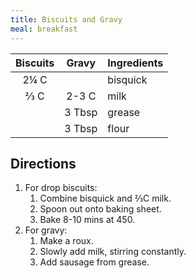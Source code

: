 ```yaml
---
title: Biscuits and Gravy
meal: breakfast
---
```


| Biscuits | Gravy | Ingredients |
|:-:|:-:|-|
2¼ C | | bisquick
⅔ C | 2-3 C | milk
&nbsp; | 3 Tbsp | grease
&nbsp; | 3 Tbsp | flour

## Directions

1. For drop biscuits:
   1. Combine bisquick and ⅔C milk.
   2. Spoon out onto baking sheet.
   3. Bake 8-10 mins at 450.
2. For gravy:
   1. Make a roux.
   2. Slowly add milk, stirring constantly.
   3. Add sausage from grease.
